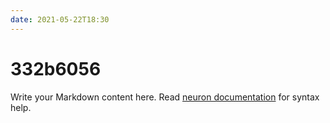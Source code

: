 ```yaml
---
date: 2021-05-22T18:30
---
```


# 332b6056

Write your Markdown content here. Read [neuron documentation](https://neuron.zettel.page/2011404.html) for syntax help.

